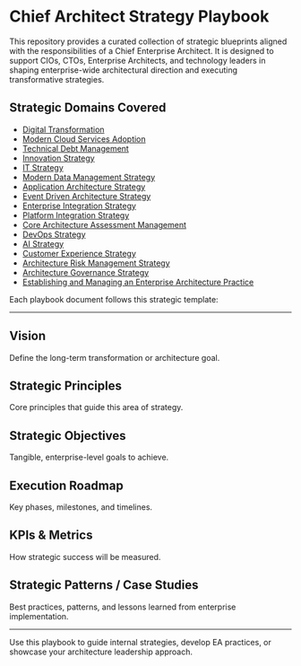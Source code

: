 # Chief Architect Strategy Playbook

This repository provides a curated collection of strategic blueprints aligned with the responsibilities of a Chief Enterprise Architect. It is designed to support CIOs, CTOs, Enterprise Architects, and technology leaders in shaping enterprise-wide architectural direction and executing transformative strategies.

## Strategic Domains Covered

- [Digital Transformation](./digital-transformation.md)
- [Modern Cloud Services Adoption](./cloud-services-adoption.md)
- [Technical Debt Management](./tech-debt-management.md)
- [Innovation Strategy](./innovation-strategy.md)
- [IT Strategy](./it-strategy.md)
- [Modern Data Management Strategy](./modern-data-strategy.md)
- [Application Architecture Strategy](./app-architecture-strategy.md)
- [Event Driven Architecture Strategy](./event-driven-architecture.md)
- [Enterprise Integration Strategy](./enterprise-integration-strategy.md)
- [Platform Integration Strategy](./platform-integration.md)
- [Core Architecture Assessment Management](./core-architecture-assessment.md)
- [DevOps Strategy](./devops-strategy.md)
- [AI Strategy](./ai-strategy.md)
- [Customer Experience Strategy](./cx-strategy.md)
- [Architecture Risk Management Strategy](./architecture-risk-management.md)
- [Architecture Governance Strategy](./architecture-governance.md)
- [Establishing and Managing an Enterprise Architecture Practice](./establishing-ea-practice.md)

Each playbook document follows this strategic template:

---

## Vision
Define the long-term transformation or architecture goal.

## Strategic Principles
Core principles that guide this area of strategy.

## Strategic Objectives
Tangible, enterprise-level goals to achieve.

## Execution Roadmap
Key phases, milestones, and timelines.

## KPIs & Metrics
How strategic success will be measured.

## Strategic Patterns / Case Studies
Best practices, patterns, and lessons learned from enterprise implementation.

---

Use this playbook to guide internal strategies, develop EA practices, or showcase your architecture leadership approach.
